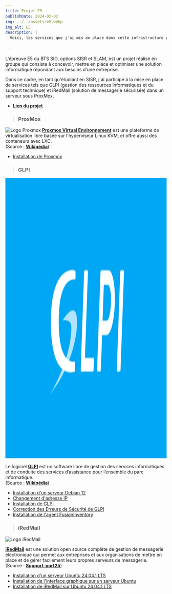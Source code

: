 ```yaml
---
title: Projet E5
publishDate: 2024-02-02
img: ../../assets/e5.webp
img_alt: E5
description: |
  Voici, les services que j'ai mis en place dans cette infrastructure pour l'épreuvre E5.
  
---
```

L'épreuve E5 du BTS SIO, options SISR et SLAM, est un projet réalisé en groupe qui consiste à concevoir, mettre en place et optimiser une solution informatique répondant aux besoins d'une entreprise.

Dans ce cadre, en tant qu'étudiant en SISR, j'ai participé à la mise en place de services tels que GLPI (gestion des ressources informatiques et du support technique) et iRedMail (solution de messagerie sécurisée) dans un serveur sous ProxMox.

- <b><a href="https://github.com/users/flush286/projects/5/views/1"
target="_blank">Lien du projet</a></b>

<!--
> ### Schéma Réseaux
<img
					width="1553"
					height="873"
					src="../../../assets/Services-réseaux.png"
					alt="Logo Windows Server AD"
				/>
<br>
-->

> ### ProxMox
<img
					width="1553"
					height="873"
					src="../../../assets/Proxmox-logo.png"
					alt="Logo Proxmox"
				/>
<b><a href="https://www.proxmox.com/en/"
target="_blank">Proxmox Virtual Environnement</a></b> est une plateforme de virtualisation libre basée sur l'hyperviseur Linux KVM, et offre aussi des conteneurs avec LXC.
<br>
(Source : <b><a href="https://fr.wikipedia.org/wiki/Proxmox_Virtual_Environnement"
target="_blank">Wikipédia</a></b>)

- <a href="../../../assets/documentation/[PROXMOX] - Installation.pdf"
target="_blank">Installation de Proxmox</a>

<!--
> ### Windows Serveur
<img
					width="1553"
					height="873"
					src="../../../assets/Windows-server.jpg"
					alt="Logo Windows Server AD"
				/>
Active Directory est la mise en œuvre par Microsoft des services d'annuaire LDAP pour les systèmes d'exploitation Windows.
<br>
(Source : <b><a href="https://fr.wikipedia.org/wiki/Active_Directory"
target="_blank">Wikipédia</a></b>)

- <a href="../../../assets/documentation/[WS] - Installation.pdf"
target="_blank">Installation de Windows Server 2022</a> 
-->


<!--
> ### Pfsense
<img
					width="1553"
					height="873"
					src="../../../assets/pfsense-logo.jpg"
					alt="Logo Pfsense"
				/>
> 

PfSense est un système d'exploitation open source ayant pour but la mise en place de routeur/pare-feu basé sur le système d'exploitation FreeBSD.
<br>
(Source : <b><a href="https://fr.wikipedia.org/wiki/PfSense"
target="_blank">Wikipédia</a></b>)


- <a href="../../../assets/documentation/[Pfsense] - Installation.pdf"
target="_blank">Installation de Pfsense</a>
-->

> ### GLPI
<img
					width="1553"
					height="873"
					src="../../../assets/GLPI.jpeg"
					alt="Logo GLPI"
				/>
> 

Le logiciel <b><a href="https://glpi-project.org"
target="_blank">GLPI</a></b> est un software libre de gestion des services informatiques et de conduite des services d’assistance pour l’ensemble du parc informatique.
<br>
(Source : <b><a href="https://fr.wikipedia.org/wiki/Gestionnaire_Libre_de_Parc_Informatique"
target="_blank">Wikipédia</a></b>)

- <a href="../../../assets/documentation/[DEBIAN12] - Installation_Debian_12.pdf"
target="_blank">Installation d'un serveur Debian 12</a>
- <a href="../../../assets/documentation/[DEBIAN12] - Changement_Adresse_IP.pdf"
target="_blank">Changement d'adresse IP</a>
- <a href="../../../assets/documentation/[GLPI] - Installation_GLPI.pdf"
target="_blank">Installation de GLPI</a>
- <a href="../../../assets/documentation/[GLPI] - Erreurs_Sécurité.pdf"
target="_blank">Correction des Erreurs de Sécurité de GLPI</a>
- <a href="../../../assets/documentation/[GLPI] - Installation_FusionInventory.pdf"
target="_blank">Installation de l'agent FusionInventory</a>

> ### iRedMail
<img
					width="1553"
					height="873"
					src="../../../assets/iRedMail.jpg"
					alt="Logo iRedMail"
				/>
> 

<b><a href="https://www.iredmail.org/"
target="_blank">iRedMail</a></b> est une solution open source complète de gestion de messagerie électronique qui permet aux entreprises et aux organisations de mettre en place et de gérer facilement leurs propres serveurs de messagerie.
<br>
(Source : <b><a href="https://support-port25.com/webmail/iredmail.php#:~:text=iRedMail%20est%20une%20solution%20open,leurs%20propres%20serveurs%20de%20messagerie."
target="_blank">Support-port25</a></b>)

- <a href="../../../assets/documentation/[UBUNTU] - Installation_Ubuntu_Serveur.pdf"
target="_blank">Installation d'un serveur Ubuntu 24.04.1 LTS</a>
- <a href="../../../assets/documentation/[UBUNTU] - Installation_Interface_Graphique.pdf"
target="_blank">Installation de l'interface graphique sur un serveur Ubuntu </a>
- <a href="../../../assets/documentation/[iRedMail] - Installation_iRedMail.pdf"
target="_blank">Installation de iRedMail sur Ubuntu 24.04.1 LTS</a>


